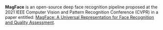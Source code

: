 **MagFace** is an open-source deep face recognition pipeline proposed at the 2021 IEEE Computer Vision and Pattern Recognition Conference (CVPR) in a paper entitled: [MagFace: A Universal Representation for Face Recognition and Quality Assessment](https://arxiv.org/pdf/2103.06627.pdf).

